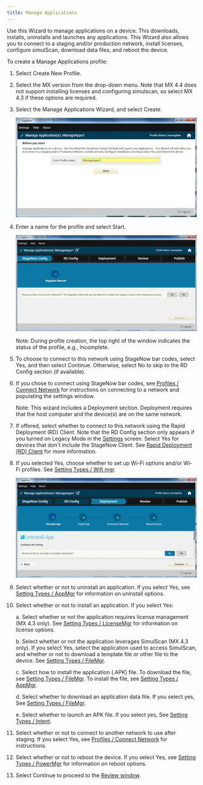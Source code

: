 ```yaml
---
title: Manage Applications
---
```

Use this Wizard to manage applications on a device. This downloads, installs, uninstalls and launches any applications. This Wizard  also allows you to connect to a staging and/or production network, install licenses, configure simulScan, download data files, and reboot the device. 

To create a Manage Applications profile:

1. Select Create New Profile.

2. Select the MX version from the drop-down menu. Note that MX 4.4 does not support installing licenses and configuring simulscan, so select MX 4.3 if these options are required.

3. Select the Manage Applications Wizard, and select Create.

    ![img](../../images/profiles/manageapps_name.jpg)

4. Enter a name for the profile and select Start.

    ![img](../../images/profiles/manageapps_connectSN.jpg)

    Note: During profile creation, the top right of the window indicates the status of the profile, e.g., Incomplete.

5. To choose to connect to this network using StageNow bar codes, select Yes, and then select Continue. Otherwise, select No to skip to the RD Config section (if available).

6. If you chose to connect using StageNow bar codes, see [Profiles / Connect Network](/stagenow/2-2/Profiles/ConnectNetwork) for instructions on connecting to a network and populating the settings window.

   Note: This wizard includes a Deployment section. Deployment requires that the host computer and the device(s) are on the same network. 

7. If offered, select whether to connect to this network using the Rapid Deployment (RD) Client. Note that the RD Config section only appears if you turned on Legacy Mode in the [Settings](/stagenow/2-2/gettingstarted?Settings) screen. Select Yes for devices that don't include the StageNow Client. See [Rapid Deployment (RD) Client](/stagenow/2-2/stageclient?Rapid%20Deployment%20Client) for more information.

8. If you selected Yes, choose whether to set up Wi-Fi options and/or Wi-Fi profiles. See [Setting Types / Wifi mgr](/stagenow/2-2/csp/wifi).

    ![img](../../images/profiles/manageapps_uninstall.jpg)

9. Select whether or not to uninstall an application. If you select Yes, see [Setting Types / AppMgr](/stagenow/2-2/csp/app) for information on uninstall options. 

10. Select whether or not to install an application. If you select Yes:

    a. Select whether or not the application requires license management (MX 4.3 only). See [Setting Types / LicenseMgr](/stagenow/2-2/csp/license) for information on license options.

    b. Select whether or not the application leverages SimulScan (MX 4.3 only). If you select Yes, select the application used to access SimulScan, and whether or not to download a template file or other file to the device. See [Setting Types / FileMgr](/stagenow/2-2/csp/file).

    c. Select how to install the application (.APK) file. To download the file, see [Setting Types / FileMgr](/stagenow/2-2/csp/file). To install the file, see [Setting Types / AppMgr](/stagenow/2-2/csp/app).

    d. Select whether to download an application data file. If you select yes, See [Setting Types / FileMgr](/stagenow/2-2/csp/file).

    e. Select whether to launch an APK file. If you select yes, See [Setting Types / Intent](/stagenow/2-2/csp/intent).

11. Select whether or not to connect to another network to use after staging. If you select Yes, see [Profiles / Connect Network](/stagenow/2-2/Profiles/ConnectNetwork) for instructions.

12. Select whether or not to reboot the device. If you select Yes, see [Setting Types / PowerMgr](/stagenow/2-2/csp/power) for information on reboot options.

13. Select Continue to proceed to the [Review window](/stagenow/2-2/stagingprofiles?Review).
